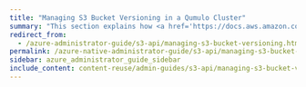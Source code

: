 ```yaml
---
title: "Managing S3 Bucket Versioning in a Qumulo Cluster"
summary: "This section explains how <a href='https://docs.aws.amazon.com/AmazonS3/latest/userguide/Versioning.html'>Amazon S3 Versioning</a> works in Qumulo Core and how to configure S3 bucket versioning by using the Qumulo REST API or <code>qq</code> CLI or by using the S3 API directly."
redirect_from:
  - /azure-administrator-guide/s3-api/managing-s3-bucket-versioning.html
permalink: /azure-native-administrator-guide/s3-api/managing-s3-bucket-versioning.html
sidebar: azure_administrator_guide_sidebar
include_content: content-reuse/admin-guides/s3-api/managing-s3-bucket-versioning.md
---
```

